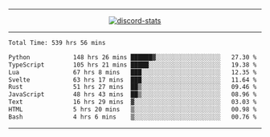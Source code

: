 <a href="https://www.github.com/ripavoid" target="_blank" rel="noreferrer">

-------

<div align='center'>
    <a href='https://discordapp.com/users/825178146797518881'>
        <img align='center' alt='discord-stats' src='https://api.discord-status.me/825178146797518881?nitro&boost=4&gradient=%231e0b1a%2C%23000000%2C%23000000%2C%23160316'></img>
    </a>
</div>

-------

<!--START_SECTION:waka-->

```txt
Total Time: 539 hrs 56 mins

Python            148 hrs 26 mins ██████▓░░░░░░░░░░░░░░░░░░   27.30 %
TypeScript        105 hrs 21 mins █████░░░░░░░░░░░░░░░░░░░░   19.38 %
Lua               67 hrs 8 mins   ███░░░░░░░░░░░░░░░░░░░░░░   12.35 %
Svelte            63 hrs 17 mins  ███░░░░░░░░░░░░░░░░░░░░░░   11.64 %
Rust              51 hrs 27 mins  ██▒░░░░░░░░░░░░░░░░░░░░░░   09.46 %
JavaScript        48 hrs 43 mins  ██▒░░░░░░░░░░░░░░░░░░░░░░   08.96 %
Text              16 hrs 29 mins  ▓░░░░░░░░░░░░░░░░░░░░░░░░   03.03 %
HTML              5 hrs 20 mins   ▒░░░░░░░░░░░░░░░░░░░░░░░░   00.98 %
Bash              4 hrs 6 mins    ▒░░░░░░░░░░░░░░░░░░░░░░░░   00.76 %
```

<!--END_SECTION:waka-->

-------
